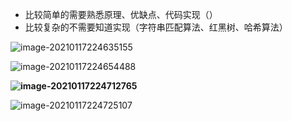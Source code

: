 - 比较简单的需要熟悉原理、优缺点、代码实现（）
- 比较复杂的不需要知道实现（字符串匹配算法、红黑树、哈希算法）

![image-20210117224635155](C:\Users\wangyuqin\AppData\Roaming\Typora\typora-user-images\image-20210117224635155.png)

![image-20210117224654488](C:\Users\wangyuqin\AppData\Roaming\Typora\typora-user-images\image-20210117224654488.png)

**![image-20210117224712765](C:\Users\wangyuqin\AppData\Roaming\Typora\typora-user-images\image-20210117224712765.png)**

![image-20210117224725107](C:\Users\wangyuqin\AppData\Roaming\Typora\typora-user-images\image-20210117224725107.png)